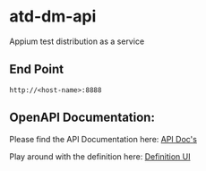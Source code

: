 # atd-dm-api

Appium test distribution as a service

## End Point

`http://<host-name>:8888`

## OpenAPI Documentation:

Please find the API Documentation here: [API Doc's](https://app.swaggerhub.com/apis-docs/SrinivasanTarget/open-api_definition/v0)

Play around with the definition here: [Definition UI](https://app.swaggerhub.com/apis/SrinivasanTarget/open-api_definition/v0)

